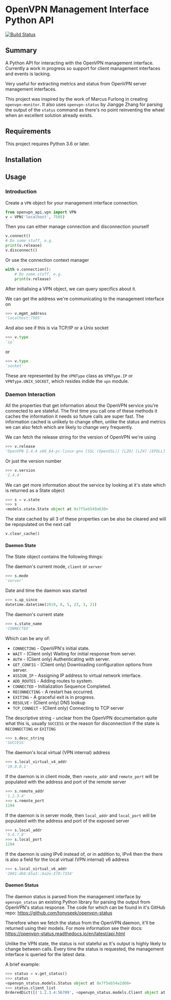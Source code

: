 # OpenVPN Management Interface Python API

[![Build Status](https://travis-ci.org/Jamie-/openvpn-api.svg?branch=master)](https://travis-ci.org/Jamie-/openvpn-api)

## Summary

A Python API for interacting with the OpenVPN management interface.
Currently a work in progress so support for client management interfaces and events is lacking.

Very useful for extracting metrics and status from OpenVPN server management interfaces.

This project was inspired by the work of Marcus Furlong in creating `openvpn-monitor`.
It also uses `openvpn-status` by Jiangge Zhang for parsing the output of the `status` command as there's no point reinventing the wheel when an excellent solution already exists.


## Requirements
This project requires Python 3.6 or later.

## Installation


## Usage

### Introduction
Create a `VPN` object for your management interface connection.
```python
from openvpn_api.vpn import VPN
v = VPN('localhost', 7505)
```

Then you can either manage connection and disconnection yourself
```python
v.connect()
# Do some stuff, e.g.
print(v.release)
v.disconnect()
```

Or use the connection context manager
```python
with v.connection():
    # Do some stuff, e.g.
    print(v.release)
```

After initialising a VPN object, we can query specifics about it.

We can get the address we're communicating to the management interface on
```python
>>> v.mgmt_address
'localhost:7505'
```

And also see if this is via TCP/IP or a Unix socket
```python
>>> v.type
'ip'
```

or
```python
>>> v.type
'socket'
```

These are represented by the `VPNType` class as `VPNType.IP` or `VPNType.UNIX_SOCKET`, which resides indide the `vpn` module.

### Daemon Interaction
All the properties that get information about the OpenVPN service you're connected to are stateful.
The first time you call one of these methods it caches the information it needs so future calls are super fast.
The information cached is unlikely to change often, unlike the status and metrics we can also fetch which are likely to change very frequently.

We can fetch the release string for the version of OpenVPN we're using
```python
>>> v.release
'OpenVPN 2.4.4 x86_64-pc-linux-gnu [SSL (OpenSSL)] [LZO] [LZ4] [EPOLL] [PKCS11] [MH/PKTINFO] [AEAD] built on Sep  5 2018'
```

Or just the version number
```python
>>> v.version
'2.4.4'
```

We can get more information about the service by looking at it's state which is returned as a State object
```python
>>> s = v.state
>>> s
<models.state.State object at 0x7f5eb549a630>
```

The state cached by all 3 of these properties can be also be cleared and will be repopulated on the next call
```python
v.clear_cache()
```

#### Daemon State
The State object contains the following things:

The daemon's current mode, `client` or `server`
```python
>>> s.mode
'server'
```

Date and time the daemon was started
```python
>>> s.up_since
datetime.datetime(2019, 6, 5, 23, 3, 21)
```

The daemon's current state
```python
>>> s.state_name
'CONNECTED'
```
Which can be any of:
* `CONNECTING` - OpenVPN's initial state.
* `WAIT` - (Client only) Waiting for initial response from server.
* `AUTH` - (Client only) Authenticating with server.
* `GET_CONFIG` - (Client only) Downloading configuration options from server.
* `ASSIGN_IP` - Assigning IP address to virtual network interface.
* `ADD_ROUTES` - Adding routes to system.
* `CONNECTED` - Initialization Sequence Completed.
* `RECONNECTING` - A restart has occurred.
* `EXITING` - A graceful exit is in progress.
* `RESOLVE` - (Client only) DNS lookup
* `TCP_CONNECT` - (Client only) Connecting to TCP server

The descriptive string - unclear from the OpenVPN documentation quite what this is, usually `SUCCESS` or the reason for disconnection if the state is `RECONNECTING` or `EXITING`
```python
>>> s.desc_string
'SUCCESS'
```

The daemon's local virtual (VPN internal) address
```python
>>> s.local_virtual_v4_addr
'10.0.0.1'
```

If the daemon is in client mode, then `remote_addr` and `remote_port` will be populated with the address and port of the remote server
```python
>>> s.remote_addr
'1.2.3.4'
>>> s.remote_port
1194
```

If the daemon is in server mode, then `local_addr` and `local_port` will be populated with the address and port of the exposed server
```python
>>> s.local_addr
'5.6.7.8'
>>> s.local_port
1194
```

If the daemon is using IPv6 instead of, or in addition to, IPv4 then the there is also a field for the local virtual (VPN internal) v6 address
```python
>>> s.local_virtual_v6_addr
'2001:db8:85a3::8a2e:370:7334'
```

#### Daemon Status
The daemon status is parsed from the management interface by `openvpn_status` an existing Python library for parsing the output from OpenVPN's status response.
The code for which can be found in it's GitHub repo: https://github.com/tonyseek/openvpn-status

Therefore when we fetch the status from the OpenVPN daemon, it'll be returned using their models.
For more information see their docs: https://openvpn-status.readthedocs.io/en/latest/api.html

Unlike the VPN state, the status is not stateful as it's output is highly likely to change between calls.
Every time the status is requested, the management interface is queried for the latest data.

A brief example:
```python
>>> status = v.get_status()
>>> status
<openvpn_status.models.Status object at 0x7f5eb54a2d68>
>>> status.client_list
OrderedDict([('1.2.3.4:56789', <openvpn_status.models.Client object at 0x7f5eb54a2128>)])
```
